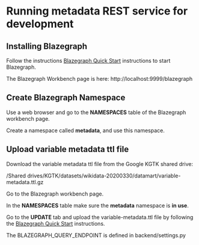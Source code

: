 
# Running metadata REST service for development

## Installing Blazegraph

Follow the instructions [Blazegraph Quick Start](https://github.com/blazegraph/database/wiki/Quick_Start)
instructions to start Blazegraph.

The Blazegraph Workbench page is here: http://localhost:9999/blazegraph

## Create Blazegraph Namespace

Use a web browser and go to the **NAMESPACES** table of the Blazegraph workbench page.

Create a namespace called **metadata**, and use this namespace.

## Upload variable metadata ttl file

Download the variable metadata ttl file from the Google KGTK shared drive:

/Shared drives/KGTK/datasets/wikidata-20200330/datamart/variable-metadata.ttl.gz

Go to the Blazegraph workbench page.

In the **NAMESPACES** table make sure the **metadata** namespace is **in use**.

Go to the **UPDATE** tab and upload the variable-metadata.ttl file by following the
[Blazegraph Quick Start](https://github.com/blazegraph/database/wiki/Quick_Start) instructions.

The BLAZEGRAPH_QUERY_ENDPOINT is defined in backend/settings.py

